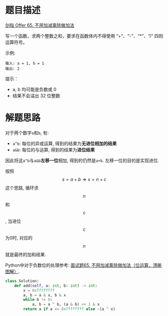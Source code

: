 # 题目描述

[剑指 Offer 65. 不用加减乘除做加法](https://leetcode-cn.com/problems/bu-yong-jia-jian-cheng-chu-zuo-jia-fa-lcof/)

写一个函数，求两个整数之和，要求在函数体内不得使用 “+”、“-”、“*”、“/” 四则运算符号。

示例:
```
输入: a = 1, b = 1
输出: 2
```

提示：

- a, b 均可能是负数或 0
- 结果不会溢出 32 位整数

# 解题思路

对于两个数字`a`和`b`, 有:

- `a^b`: 每位的异或运算, 得到的结果为**无进位相加的结果**
- `a&b`: 每位的与运算, 得到的结果为**进位结果**

因此将这`a^b`与`a&b`**左移一位**相加, 得到的仍然是`a+b`. 左移一位的目的是实现进位.

按照$$s = a + b \Rightarrow s = n + c$$这个思路, 循环求$$n$$和$$c$$, 当进位$$c$$为0时, 对应的$$n$$就是最终的加和结果.

Python中对于负数位的处理参考: [面试题65. 不用加减乘除做加法（位运算，清晰图解）](https://leetcode-cn.com/problems/bu-yong-jia-jian-cheng-chu-zuo-jia-fa-lcof/solution/mian-shi-ti-65-bu-yong-jia-jian-cheng-chu-zuo-ji-7/).

```python
class Solution:
    def add(self, a: int, b: int) -> int:
        x = 0xffffffff
        a, b = a & x, b & x
        while b != 0:
            a, b = a ^ b, (a & b) << 1 & x
        return a if a <= 0x7fffffff else ~(a ^ x)
```
